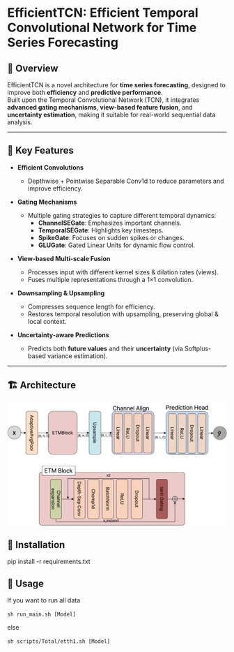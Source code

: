 # EfficientTCN: Efficient Temporal Convolutional Network for Time Series Forecasting

## 🚀 Overview
EfficientTCN is a novel architecture for **time series forecasting**, designed to improve both **efficiency** and **predictive performance**.  
Built upon the Temporal Convolutional Network (TCN), it integrates **advanced gating mechanisms**, **view-based feature fusion**, and **uncertainty estimation**, making it suitable for real-world sequential data analysis.

---

## 🎯 Key Features

- **Efficient Convolutions**
  - Depthwise + Pointwise Separable Conv1d to reduce parameters and improve efficiency.

- **Gating Mechanisms**
  - Multiple gating strategies to capture different temporal dynamics:
    - **ChannelSEGate**: Emphasizes important channels.
    - **TemporalSEGate**: Highlights key timesteps.
    - **SpikeGate**: Focuses on sudden spikes or changes.
    - **GLUGate**: Gated Linear Units for dynamic flow control.

- **View-based Multi-scale Fusion**
  - Processes input with different kernel sizes & dilation rates (views).
  - Fuses multiple representations through a 1×1 convolution.

- **Downsampling & Upsampling**
  - Compresses sequence length for efficiency.
  - Restores temporal resolution with upsampling, preserving global & local context.

- **Uncertainty-aware Predictions**
  - Predicts both **future values** and their **uncertainty** (via Softplus-based variance estimation).

---

## 🏗️ Architecture

![Figures](./Figures/TSarchitecture.png)

## 🔧 Installation
pip install -r requirements.txt

## 📘 Usage
If you want to run all data

`sh run_main.sh [Model]`

else

`sh scripts/Total/etth1.sh [Model]`
